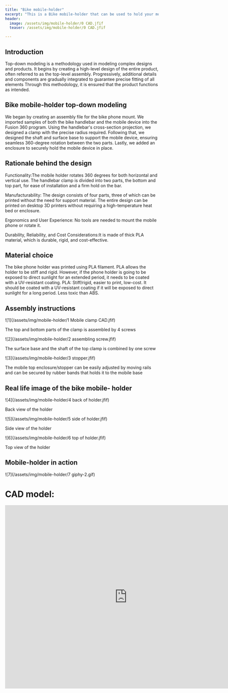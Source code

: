 ```yaml
---
title: "Bike mobile-holder"
excerpt: "This is a Bike mobile-holder that can be used to hold your mobile in place on your bike"
header:
  image: /assets/img/mobile-holder/0 CAD.jfif
  teaser: /assets/img/mobile-holder/0 CAD.jfif

---
```


## Introduction

Top-down modeling is a methodology used in modeling complex designs and products. 
It begins by creating a high-level design of the entire product, often referred to as the top-level assembly.
Progressively, additional details and components are gradually integrated to guarantee precise fitting of all elements 
Through this methodology, it is ensured that the product functions as intended.


## Bike mobile-holder top-down modeling

We began by creating an assembly file for the bike phone mount. We imported samples of both the bike handlebar and the mobile device into the Fusion 360 program. Using the handlebar's cross-section projection, we designed a clamp with the precise radius required. Following that, we designed the shaft and surface base to support the mobile device, ensuring seamless 360-degree rotation between the two parts. Lastly, we added an enclosure to securely hold the mobile device in place.


## Rationale behind the design
Functionality:The mobile holder rotates 360 degrees for both horizontal and vertical use. 
The handlebar clamp is divided into two parts, the bottom and top part, for ease of installation and a firm hold on the bar.

Manufacturability: The design consists of four parts, three of which can be printed without the need for support material. 
The entire design can be printed on desktop 3D printers without requiring a high-temperature heat bed or enclosure. 

Ergonomics and User Experience: No tools are needed to mount the mobile phone or rotate it.

Durability, Reliability, and Cost Considerations:It is made of thick PLA material, which is durable, rigid, and cost-effective.

                                                        

## Material choice 
The bike phone holder was printed using PLA filament. PLA allows the holder to be stiff and rigid. 
However, if the phone holder is going to be exposed to direct sunlight for an extended period, it needs to be coated with a UV-resistant coating. 
PLA: Stiff/rigid, easier to print, low-cost. It should be coated with a UV-resistant coating if it will be exposed to direct sunlight for a long period. 
Less toxic than ABS.


## Assembly instructions
    
![1](/assets/img/mobile-holder/1 Mobile clamp CAD.jfif)
    
The top and bottom parts of the clamp is assembled by 4 screws
    
![2](/assets/img/mobile-holder/2 assembling screw.jfif)
    
The surface base and the shaft of the top clamp is combined by one screw 
    
![3](/assets/img/mobile-holder/3 stopper.jfif)
    
The mobile top enclosure/stopper can be easily adjusted by moving rails and can be secured by rubber bands that holds it to the mobile base 




## Real life image of the bike mobile- holder

![4](/assets/img/mobile-holder/4 back of holder.jfif)

Back view of the holder

![5](/assets/img/mobile-holder/5 side of holder.jfif)

Side view of the holder

![6](/assets/img/mobile-holder/6 top of holder.jfif)

Top view of the holder

## Mobile-holder in action

![7](/assets/img/mobile-holder/7 giphy-2.gif)



 


# CAD model:
<iframe src="https://vanderbilt643.autodesk360.com/shares/public/SH512d4QTec90decfa6e38595d6482b5c1f6?mode=embed" width="800" height="600" allowfullscreen="true" webkitallowfullscreen="true" mozallowfullscreen="true"  frameborder="0"></iframe>
